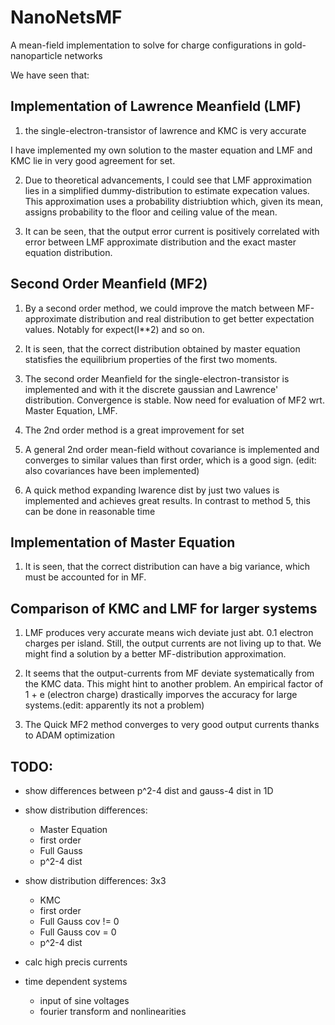 # NanoNetsMF
A mean-field implementation to solve for charge configurations in gold-nanoparticle networks


We have seen that:

## Implementation of Lawrence Meanfield (LMF)

1. the single-electron-transistor of lawrence and KMC is very accurate

I have implemented my own solution to the master equation and LMF and KMC lie in very good agreement for set.

2. Due to theoretical advancements, I could see that LMF approximation lies in a simplified dummy-distribution to estimate expecation values. This approximation uses a probability distriubtion which, given its mean, assigns probability to the floor and ceiling value of the mean.

3. It can be seen, that the output error current is positively correlated with error between LMF approximate distribution and the exact master equation distribution.

## Second Order Meanfield (MF2)

1. By a second order method, we could improve the match between MF-approximate distribution and real distribution to get better expectation values. Notably for expect(I**2) and so on.

2. It is seen, that the correct distribution obtained by master equation statisfies the equilibrium properties of the first two moments.

3. The second order Meanfield for the single-electron-transistor is implemented and with it the discrete gaussian and Lawrence' distribution. Convergence is stable. Now need for evaluation of MF2 wrt. Master Equation, LMF.

4. The 2nd order method is a great improvement for set

5. A general 2nd order mean-field without covariance is implemented and converges to similar values than first order, which is a good sign. (edit: also covariances have been implemented)

6. A quick method expanding lwarence dist by just two values is implemented and achieves great results. In contrast to method 5, this can be done in reasonable time



## Implementation of Master Equation

1. It is seen, that the correct distribution can have a big variance, which must be accounted for in MF.


## Comparison of KMC and LMF for larger systems

1. LMF produces very accurate means wich deviate just abt. 0.1 electron charges per island. Still, the output currents are not living up to that. We might find a solution by a better MF-distribution approximation.

2. It seems that the output-currents from MF deviate systematically from the KMC data. This might hint to another problem. An empirical factor of 1 + e (electron charge) drastically imporves the accuracy for large systems.(edit: apparently its not a problem)

3. The Quick MF2 method converges to very good output currents thanks to ADAM optimization



## TODO:

- show differences between p^2-4 dist and gauss-4 dist in 1D

- show distribution differences:
    - Master Equation
    - first order
    - Full Gauss
    - p^2-4 dist

- show distribution differences: 3x3
    - KMC
    - first order
    - Full Gauss cov != 0
    - Full Gauss cov = 0
    - p^2-4 dist

- calc high precis currents

- time dependent systems
    - input of sine voltages
    - fourier transform and nonlinearities